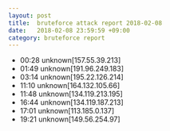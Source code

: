 ```yaml
---
layout: post
title:  bruteforce attack report 2018-02-08
date:   2018-02-08 23:59:59 +09:00
category: bruteforce report
---
```


* 00:28 unknown[157.55.39.213]
* 01:49 unknown[191.96.249.183]
* 03:14 unknown[195.22.126.214]
* 11:10 unknown[164.132.105.66]
* 11:48 unknown[134.119.213.195]
* 16:44 unknown[134.119.187.213]
* 17:01 unknown[113.185.0.137]
* 19:21 unknown[149.56.254.97]
